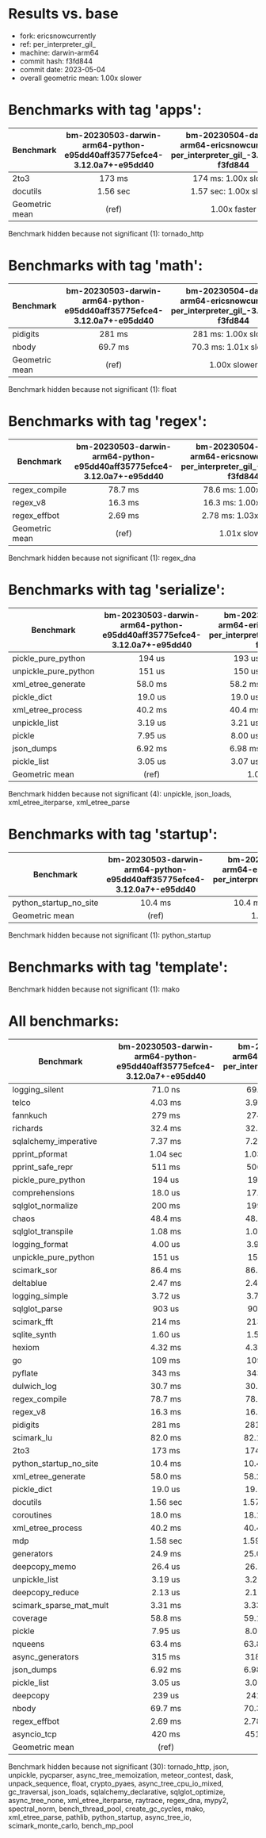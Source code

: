 
# Results vs. base

- fork: ericsnowcurrently
- ref: per_interpreter_gil_
- machine: darwin-arm64
- commit hash: f3fd844
- commit date: 2023-05-04
- overall geometric mean: 1.00x slower

Benchmarks with tag 'apps':
===========================

| Benchmark      | bm-20230503-darwin-arm64-python-e95dd40aff35775efce4-3.12.0a7+-e95dd40 | bm-20230504-darwin-arm64-ericsnowcurrently-per_interpreter_gil_-3.12.0a7+-f3fd844 |
|----------------|:----------------------------------------------------------------------:|:---------------------------------------------------------------------------------:|
| 2to3           | 173 ms                                                                 | 174 ms: 1.00x slower                                                              |
| docutils       | 1.56 sec                                                               | 1.57 sec: 1.00x slower                                                            |
| Geometric mean | (ref)                                                                  | 1.00x faster                                                                      |

Benchmark hidden because not significant (1): tornado_http

Benchmarks with tag 'math':
===========================

| Benchmark      | bm-20230503-darwin-arm64-python-e95dd40aff35775efce4-3.12.0a7+-e95dd40 | bm-20230504-darwin-arm64-ericsnowcurrently-per_interpreter_gil_-3.12.0a7+-f3fd844 |
|----------------|:----------------------------------------------------------------------:|:---------------------------------------------------------------------------------:|
| pidigits       | 281 ms                                                                 | 281 ms: 1.00x slower                                                              |
| nbody          | 69.7 ms                                                                | 70.3 ms: 1.01x slower                                                             |
| Geometric mean | (ref)                                                                  | 1.00x slower                                                                      |

Benchmark hidden because not significant (1): float

Benchmarks with tag 'regex':
============================

| Benchmark      | bm-20230503-darwin-arm64-python-e95dd40aff35775efce4-3.12.0a7+-e95dd40 | bm-20230504-darwin-arm64-ericsnowcurrently-per_interpreter_gil_-3.12.0a7+-f3fd844 |
|----------------|:----------------------------------------------------------------------:|:---------------------------------------------------------------------------------:|
| regex_compile  | 78.7 ms                                                                | 78.6 ms: 1.00x faster                                                             |
| regex_v8       | 16.3 ms                                                                | 16.3 ms: 1.00x faster                                                             |
| regex_effbot   | 2.69 ms                                                                | 2.78 ms: 1.03x slower                                                             |
| Geometric mean | (ref)                                                                  | 1.01x slower                                                                      |

Benchmark hidden because not significant (1): regex_dna

Benchmarks with tag 'serialize':
================================

| Benchmark            | bm-20230503-darwin-arm64-python-e95dd40aff35775efce4-3.12.0a7+-e95dd40 | bm-20230504-darwin-arm64-ericsnowcurrently-per_interpreter_gil_-3.12.0a7+-f3fd844 |
|----------------------|:----------------------------------------------------------------------:|:---------------------------------------------------------------------------------:|
| pickle_pure_python   | 194 us                                                                 | 193 us: 1.01x faster                                                              |
| unpickle_pure_python | 151 us                                                                 | 150 us: 1.00x faster                                                              |
| xml_etree_generate   | 58.0 ms                                                                | 58.2 ms: 1.00x slower                                                             |
| pickle_dict          | 19.0 us                                                                | 19.0 us: 1.00x slower                                                             |
| xml_etree_process    | 40.2 ms                                                                | 40.4 ms: 1.00x slower                                                             |
| unpickle_list        | 3.19 us                                                                | 3.21 us: 1.01x slower                                                             |
| pickle               | 7.95 us                                                                | 8.00 us: 1.01x slower                                                             |
| json_dumps           | 6.92 ms                                                                | 6.98 ms: 1.01x slower                                                             |
| pickle_list          | 3.05 us                                                                | 3.07 us: 1.01x slower                                                             |
| Geometric mean       | (ref)                                                                  | 1.00x slower                                                                      |

Benchmark hidden because not significant (4): unpickle, json_loads, xml_etree_iterparse, xml_etree_parse

Benchmarks with tag 'startup':
==============================

| Benchmark              | bm-20230503-darwin-arm64-python-e95dd40aff35775efce4-3.12.0a7+-e95dd40 | bm-20230504-darwin-arm64-ericsnowcurrently-per_interpreter_gil_-3.12.0a7+-f3fd844 |
|------------------------|:----------------------------------------------------------------------:|:---------------------------------------------------------------------------------:|
| python_startup_no_site | 10.4 ms                                                                | 10.4 ms: 1.00x slower                                                             |
| Geometric mean         | (ref)                                                                  | 1.00x slower                                                                      |

Benchmark hidden because not significant (1): python_startup

Benchmarks with tag 'template':
===============================

Benchmark hidden because not significant (1): mako

All benchmarks:
===============

| Benchmark               | bm-20230503-darwin-arm64-python-e95dd40aff35775efce4-3.12.0a7+-e95dd40 | bm-20230504-darwin-arm64-ericsnowcurrently-per_interpreter_gil_-3.12.0a7+-f3fd844 |
|-------------------------|:----------------------------------------------------------------------:|:---------------------------------------------------------------------------------:|
| logging_silent          | 71.0 ns                                                                | 69.5 ns: 1.02x faster                                                             |
| telco                   | 4.03 ms                                                                | 3.95 ms: 1.02x faster                                                             |
| fannkuch                | 279 ms                                                                 | 274 ms: 1.02x faster                                                              |
| richards                | 32.4 ms                                                                | 32.0 ms: 1.01x faster                                                             |
| sqlalchemy_imperative   | 7.37 ms                                                                | 7.29 ms: 1.01x faster                                                             |
| pprint_pformat          | 1.04 sec                                                               | 1.03 sec: 1.01x faster                                                            |
| pprint_safe_repr        | 511 ms                                                                 | 506 ms: 1.01x faster                                                              |
| pickle_pure_python      | 194 us                                                                 | 193 us: 1.01x faster                                                              |
| comprehensions          | 18.0 us                                                                | 17.8 us: 1.01x faster                                                             |
| sqlglot_normalize       | 200 ms                                                                 | 199 ms: 1.01x faster                                                              |
| chaos                   | 48.4 ms                                                                | 48.1 ms: 1.01x faster                                                             |
| sqlglot_transpile       | 1.08 ms                                                                | 1.07 ms: 1.01x faster                                                             |
| logging_format          | 4.00 us                                                                | 3.99 us: 1.00x faster                                                             |
| unpickle_pure_python    | 151 us                                                                 | 150 us: 1.00x faster                                                              |
| scimark_sor             | 86.4 ms                                                                | 86.0 ms: 1.00x faster                                                             |
| deltablue               | 2.47 ms                                                                | 2.46 ms: 1.00x faster                                                             |
| logging_simple          | 3.72 us                                                                | 3.70 us: 1.00x faster                                                             |
| sqlglot_parse           | 903 us                                                                 | 900 us: 1.00x faster                                                              |
| scimark_fft             | 214 ms                                                                 | 213 ms: 1.00x faster                                                              |
| sqlite_synth            | 1.60 us                                                                | 1.59 us: 1.00x faster                                                             |
| hexiom                  | 4.32 ms                                                                | 4.31 ms: 1.00x faster                                                             |
| go                      | 109 ms                                                                 | 109 ms: 1.00x faster                                                              |
| pyflate                 | 343 ms                                                                 | 343 ms: 1.00x faster                                                              |
| dulwich_log             | 30.7 ms                                                                | 30.6 ms: 1.00x faster                                                             |
| regex_compile           | 78.7 ms                                                                | 78.6 ms: 1.00x faster                                                             |
| regex_v8                | 16.3 ms                                                                | 16.3 ms: 1.00x faster                                                             |
| pidigits                | 281 ms                                                                 | 281 ms: 1.00x slower                                                              |
| scimark_lu              | 82.0 ms                                                                | 82.1 ms: 1.00x slower                                                             |
| 2to3                    | 173 ms                                                                 | 174 ms: 1.00x slower                                                              |
| python_startup_no_site  | 10.4 ms                                                                | 10.4 ms: 1.00x slower                                                             |
| xml_etree_generate      | 58.0 ms                                                                | 58.2 ms: 1.00x slower                                                             |
| pickle_dict             | 19.0 us                                                                | 19.0 us: 1.00x slower                                                             |
| docutils                | 1.56 sec                                                               | 1.57 sec: 1.00x slower                                                            |
| coroutines              | 18.0 ms                                                                | 18.1 ms: 1.00x slower                                                             |
| xml_etree_process       | 40.2 ms                                                                | 40.4 ms: 1.00x slower                                                             |
| mdp                     | 1.58 sec                                                               | 1.59 sec: 1.00x slower                                                            |
| generators              | 24.9 ms                                                                | 25.0 ms: 1.00x slower                                                             |
| deepcopy_memo           | 26.4 us                                                                | 26.5 us: 1.01x slower                                                             |
| unpickle_list           | 3.19 us                                                                | 3.21 us: 1.01x slower                                                             |
| deepcopy_reduce         | 2.13 us                                                                | 2.14 us: 1.01x slower                                                             |
| scimark_sparse_mat_mult | 3.31 ms                                                                | 3.33 ms: 1.01x slower                                                             |
| coverage                | 58.8 ms                                                                | 59.1 ms: 1.01x slower                                                             |
| pickle                  | 7.95 us                                                                | 8.00 us: 1.01x slower                                                             |
| nqueens                 | 63.4 ms                                                                | 63.8 ms: 1.01x slower                                                             |
| async_generators        | 315 ms                                                                 | 318 ms: 1.01x slower                                                              |
| json_dumps              | 6.92 ms                                                                | 6.98 ms: 1.01x slower                                                             |
| pickle_list             | 3.05 us                                                                | 3.07 us: 1.01x slower                                                             |
| deepcopy                | 239 us                                                                 | 241 us: 1.01x slower                                                              |
| nbody                   | 69.7 ms                                                                | 70.3 ms: 1.01x slower                                                             |
| regex_effbot            | 2.69 ms                                                                | 2.78 ms: 1.03x slower                                                             |
| asyncio_tcp             | 420 ms                                                                 | 451 ms: 1.07x slower                                                              |
| Geometric mean          | (ref)                                                                  | 1.00x slower                                                                      |

Benchmark hidden because not significant (30): tornado_http, json, unpickle, pycparser, async_tree_memoization, meteor_contest, dask, unpack_sequence, float, crypto_pyaes, async_tree_cpu_io_mixed, gc_traversal, json_loads, sqlalchemy_declarative, sqlglot_optimize, async_tree_none, xml_etree_iterparse, raytrace, regex_dna, mypy2, spectral_norm, bench_thread_pool, create_gc_cycles, mako, xml_etree_parse, pathlib, python_startup, async_tree_io, scimark_monte_carlo, bench_mp_pool
